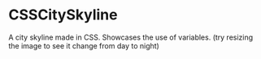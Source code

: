 # CSSCitySkyline
A city skyline made in CSS. Showcases the use of variables. (try resizing the image to see it change from day to night)
